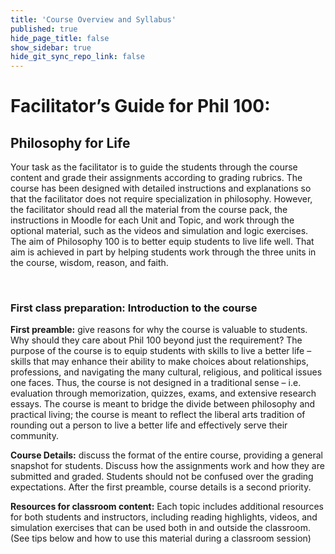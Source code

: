 ```yaml
---
title: 'Course Overview and Syllabus'
published: true
hide_page_title: false
show_sidebar: true
hide_git_sync_repo_link: false
---
```


# Facilitator’s Guide for Phil 100:  

## Philosophy for Life

Your task as the facilitator is to guide the students through the course content and grade their assignments according to grading rubrics. The course has been designed with detailed instructions and explanations so that the facilitator does not require specialization in philosophy. However, the facilitator should read all the material from the course pack, the instructions in Moodle for each Unit and Topic, and work through the optional material, such as the videos and simulation and logic exercises. The aim of Philosophy 100 is to better equip students to live life well. That aim is achieved in part by helping students work through the three units in the course, wisdom, reason, and faith.

&nbsp;

### First class preparation: Introduction to the course

**First preamble:** give reasons for why the course is valuable to students. Why should they care about Phil 100 beyond just the requirement? The purpose of the course is to equip students with skills to live a better life – skills that may enhance their ability to make choices about relationships, professions, and navigating the many cultural, religious, and political issues one faces. Thus, the course is not designed in a traditional sense – i.e. evaluation through memorization, quizzes, exams, and extensive research essays. The course is meant to bridge the divide between philosophy and practical living; the course is meant to reflect the liberal arts tradition of rounding out a person to live a better life and effectively serve their community.

**Course Details:** discuss the format of the entire course, providing a general snapshot for students. Discuss how the assignments work and how they are submitted and graded. Students should not be confused over the grading expectations. After the first preamble, course details is a second priority.

**Resources for classroom content:** Each topic includes additional resources for both students and instructors, including reading highlights, videos, and simulation exercises that can be used both in and outside the classroom. (See tips below and how to use this material during a classroom session)
